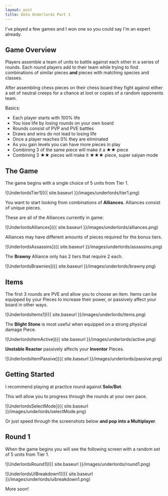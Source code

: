 ```yaml
---
layout: post
title: Dota Underlords Part 1
---
```


I've played a few games and I won one so you could say I'm an expert already.


## Game Overview

Players assemble a team of units to battle against each other in a series of rounds. Each round players add to their team while trying to find combinations of similar pieces **and** pieces with matching species and classes. 

After assembling chess pieces on their chess board they fight against either a set of neutral creeps for a chance at loot or copies of a random opponents team.

Basics:
 - Each player starts with 100% life
 - You lose life by losing rounds on your own board
 - Rounds consist of PVP and PVE battles
 - Draws and wins do not lead to losing life
 - Once a player reaches 0% they are eliminated
 - As you gain levels you can have more pieces in play
 - Combining 3 of the same piece will make it a ★★ piece
 - Combining 3 ★★ pieces will make it ★★★ piece, super saiyan mode

 ## The Game

The game begins with a single choice of 5 units from Tier 1.

![UnderlordsTier1]({{ site.baseurl }}/images/underlords/tier1.png)

You want to start looking from combinations of **Alliances**. Alliances consist of unique pieces.

These are all of the Alliances currently in game:

![UnderlordsAlliances]({{ site.baseurl }}/images/underlords/alliances.png)

Alliances may have different amounts of pieces required for the bonus tiers.

![UnderlordsAssassins]({{ site.baseurl }}/images/underlords/assassins.png)

The **Brawny** Alliance only has 2 tiers that require 2 each.

![UnderlordsBrawnies]({{ site.baseurl }}/images/underlords/brawny.png)

## Items

The first 3 rounds are PVE and allow you to choose an item. Items can be equipped by your Pieces to increase their power, or passively affect your board in other ways.

![UnderlordsItems1]({{ site.baseurl }}/images/underlords/items.png)

The **Blight Stone** is most useful when equipped on a strong physical damage Piece.

![UnderlordsItemActive]({{ site.baseurl }}/images/underlords/active.png)

**Unstable Reactor** passively affects your **Inventor** Pieces. 

![UnderlordsItemPassive]({{ site.baseurl }}/images/underlords/passive.png)


## Getting Started

I recommend playing at practice round against **Solo/Bot**. 

This will allow you to progress through the rounds at your own pace.

![UnderlordsSelectMode]({{ site.baseurl }}/images/underlords/selectMode.png)

Or just speed through the screenshots below **and pop into a Multiplayer**.

## Round 1

When the game begins you will see the following screen with a random set of 5 units from Tier 1.

![UnderlordsRound1]({{ site.baseurl }}/images/underlords/round1.png)

![UnderlordsUIBreakdown1]({{ site.baseurl }}/images/underlords/uibreakdown1.png)




More soon!
